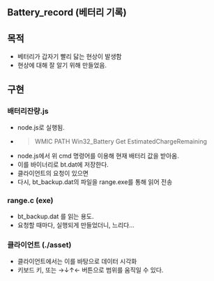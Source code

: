 ## Battery_record (베터리 기록)

## 목적
- 베터리가 갑자기 빨리 닳는 현상이 발생함
- 현상에 대해 잘 알기 위해 만들었음.

## 구현
### 배터리잔량.js
- node.js로 실행됨.
- >WMIC PATH Win32_Battery Get EstimatedChargeRemaining
- node.js에서 위 cmd 명령어를 이용해 현재 배터리 값을 받아옴.
- 이를 바이너리로 bt.dat에 저장한다.
- 클라이언트의 요청이 있으면
- 다시, bt_backup.dat의 파일을 range.exe를 통해 읽어 전송

### range.c (exe)
- bt_backup.dat 를 읽는 용도.
- 요청할 때마다, 실행되게 만들었더니, 느리다...

### 클라이언트 (./asset)
- 클라이언트에서는 이를 바탕으로 데이터 시각화
- 키보드 키, 또는 →↓↑← 버튼으로 범위를 움직일 수 있다.